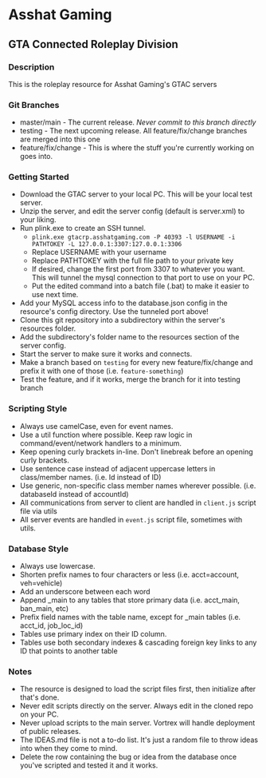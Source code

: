 # Asshat Gaming
## GTA Connected Roleplay Division

### Description
This is the roleplay resource for Asshat Gaming's GTAC servers

### Git Branches
* master/main - The current release. *Never commit to this branch directly*
* testing - The next upcoming release. All feature/fix/change branches are merged into this one
* feature/fix/change - This is where the stuff you're currently working on goes into.

### Getting Started
* Download the GTAC server to your local PC. This will be your local test server.
* Unzip the server, and edit the server config (default is server.xml) to your liking.
* Run plink.exe to create an SSH tunnel.
    * `plink.exe gtacrp.asshatgaming.com -P 40393 -l USERNAME -i PATHTOKEY -L 127.0.0.1:3307:127.0.0.1:3306`
    * Replace USERNAME with your username
    * Replace PATHTOKEY with the full file path to your private key
    * If desired, change the first port from 3307 to whatever you want. This will tunnel the mysql connection to that port to use on your PC.
    * Put the edited command into a batch file (.bat) to make it easier to use next time.
* Add your MySQL access info to the database.json config in the resource's config directory. Use the tunneled port above!
* Clone this git repository into a subdirectory within the server's resources folder.
* Add the subdirectory's folder name to the resources section of the server config.
* Start the server to make sure it works and connects.
* Make a branch based on `testing` for every new feature/fix/change and prefix it with one of those (i.e. `feature-something`)
* Test the feature, and if it works, merge the branch for it into testing branch

### Scripting Style
* Always use camelCase, even for event names.
* Use a util function where possible. Keep raw logic in command/event/network handlers to a minimum.
* Keep opening curly brackets in-line. Don't linebreak before an opening curly brackets.
* Use sentence case instead of adjacent uppercase letters in class/member names. (i.e. Id instead of ID)
* Use generic, non-specific class member names wherever possible. (i.e. databaseId instead of accountId)
* All communications from server to client are handled in `client.js` script file via utils
* All server events are handled in `event.js` script file, sometimes with utils.

### Database Style
* Always use lowercase.
* Shorten prefix names to four characters or less (i.e. acct=account, veh=vehicle)
* Add an underscore between each word
* Append _main to any tables that store primary data (i.e. acct_main, ban_main, etc)
* Prefix field names with the table name, except for _main tables (i.e. acct_id, job_loc_id)
* Tables use primary index on their ID column.
* Tables use both secondary indexes & cascading foreign key links to any ID that points to another table

### Notes
* The resource is designed to load the script files first, then initialize after that's done.
* Never edit scripts directly on the server. Always edit in the cloned repo on your PC.
* Never upload scripts to the main server. Vortrex will handle deployment of public releases.
* The IDEAS.md file is not a to-do list. It's just a random file to throw ideas into when they come to mind.
* Delete the row containing the bug or idea from the database once you've scripted and tested it and it works.
